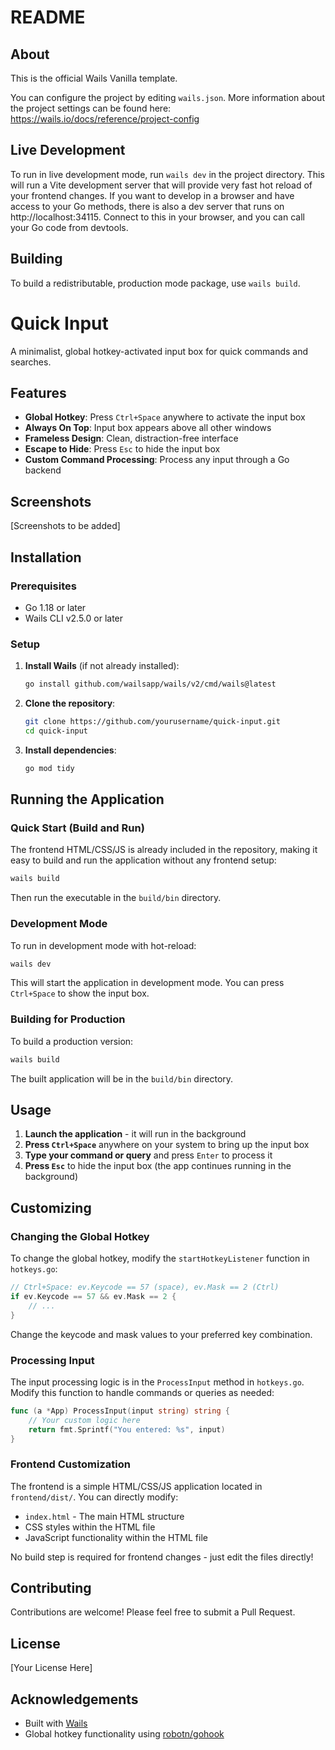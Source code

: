 # README

## About

This is the official Wails Vanilla template.

You can configure the project by editing `wails.json`. More information about the project settings can be found
here: https://wails.io/docs/reference/project-config

## Live Development

To run in live development mode, run `wails dev` in the project directory. This will run a Vite development
server that will provide very fast hot reload of your frontend changes. If you want to develop in a browser
and have access to your Go methods, there is also a dev server that runs on http://localhost:34115. Connect
to this in your browser, and you can call your Go code from devtools.

## Building

To build a redistributable, production mode package, use `wails build`.

# Quick Input

A minimalist, global hotkey-activated input box for quick commands and searches.

## Features

- **Global Hotkey**: Press `Ctrl+Space` anywhere to activate the input box
- **Always On Top**: Input box appears above all other windows
- **Frameless Design**: Clean, distraction-free interface
- **Escape to Hide**: Press `Esc` to hide the input box
- **Custom Command Processing**: Process any input through a Go backend

## Screenshots

[Screenshots to be added]

## Installation

### Prerequisites

- Go 1.18 or later
- Wails CLI v2.5.0 or later

### Setup

1. **Install Wails** (if not already installed):
   ```bash
   go install github.com/wailsapp/wails/v2/cmd/wails@latest
   ```

2. **Clone the repository**:
   ```bash
   git clone https://github.com/yourusername/quick-input.git
   cd quick-input
   ```

3. **Install dependencies**:
   ```bash
   go mod tidy
   ```

## Running the Application

### Quick Start (Build and Run)

The frontend HTML/CSS/JS is already included in the repository, making it easy to build and run the application without any frontend setup:

```bash
wails build
```

Then run the executable in the `build/bin` directory.

### Development Mode

To run in development mode with hot-reload:

```bash
wails dev
```

This will start the application in development mode. You can press `Ctrl+Space` to show the input box.

### Building for Production

To build a production version:

```bash
wails build
```

The built application will be in the `build/bin` directory.

## Usage

1. **Launch the application** - it will run in the background
2. **Press `Ctrl+Space`** anywhere on your system to bring up the input box
3. **Type your command or query** and press `Enter` to process it
4. **Press `Esc`** to hide the input box (the app continues running in the background)

## Customizing

### Changing the Global Hotkey

To change the global hotkey, modify the `startHotkeyListener` function in `hotkeys.go`:

```go
// Ctrl+Space: ev.Keycode == 57 (space), ev.Mask == 2 (Ctrl)
if ev.Keycode == 57 && ev.Mask == 2 {
    // ...
}
```

Change the keycode and mask values to your preferred key combination.

### Processing Input

The input processing logic is in the `ProcessInput` method in `hotkeys.go`. Modify this function to handle commands or queries as needed:

```go
func (a *App) ProcessInput(input string) string {
    // Your custom logic here
    return fmt.Sprintf("You entered: %s", input)
}
```

### Frontend Customization

The frontend is a simple HTML/CSS/JS application located in `frontend/dist/`. You can directly modify:

- `index.html` - The main HTML structure
- CSS styles within the HTML file
- JavaScript functionality within the HTML file

No build step is required for frontend changes - just edit the files directly!

## Contributing

Contributions are welcome! Please feel free to submit a Pull Request.

## License

[Your License Here]

## Acknowledgements

- Built with [Wails](https://wails.io)
- Global hotkey functionality using [robotn/gohook](https://github.com/robotn/gohook)

 